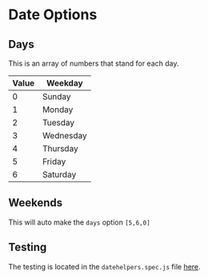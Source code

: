 # Date Options

## Days
This is an array of numbers that stand for each day.

|Value|Weekday|
|---|-----------|
| 0 | Sunday    |
| 1 | Monday    |
| 2 | Tuesday   |
| 3 | Wednesday |
| 4 | Thursday  |
| 5 | Friday    |
| 6 | Saturday  |

## Weekends
This will auto make the `days` option `[5,6,0]`

## Testing
The testing is located in the `datehelpers.spec.js` file [here](https://github.com/varughese/megabus-ticket-finder/blob/master/test/datehelpers.spec.js).
